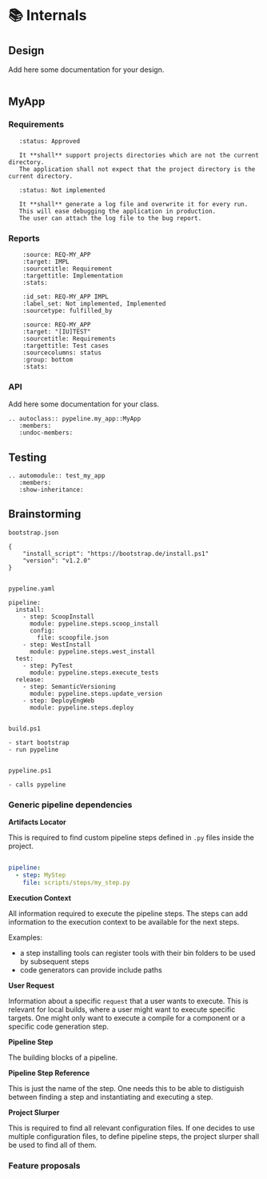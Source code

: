 # 📚 Internals

## Design

Add here some documentation for your design.

```{mermaid} figures/design.mmd
```


## MyApp

### Requirements

```{item} REQ-MY_APP_PROJECT_DIR-0.0.1 External project path
   :status: Approved

   It **shall** support projects directories which are not the current directory.
   The application shall not expect that the project directory is the current directory.
```

```{item} REQ-MY_APP_LOGGING-0.0.1 Create log file
   :status: Not implemented

   It **shall** generate a log file and overwrite it for every run.
   This will ease debugging the application in production.
   The user can attach the log file to the bug report.
```

### Reports



```{item-matrix} Trace requirements to implementation
    :source: REQ-MY_APP
    :target: IMPL
    :sourcetitle: Requirement
    :targettitle: Implementation
    :stats:
```

```{item-piechart} Implementation coverage chart
    :id_set: REQ-MY_APP IMPL
    :label_set: Not implemented, Implemented
    :sourcetype: fulfilled_by
```

```{item-matrix} Requirements to test case description traceability
    :source: REQ-MY_APP
    :target: "[IU]TEST"
    :sourcetitle: Requirements
    :targettitle: Test cases
    :sourcecolumns: status
    :group: bottom
    :stats:
```

### API

Add here some documentation for your class.

```{eval-rst}  
.. autoclass:: pypeline.my_app::MyApp
   :members:
   :undoc-members:
```

## Testing

```{eval-rst}  
.. automodule:: test_my_app
   :members:
   :show-inheritance:
```


## Brainstorming

```
bootstrap.json

{
	"install_script": "https://bootstrap.de/install.ps1"
	"version": "v1.2.0"
}


pypeline.yaml

pipeline:
  install:
    - step: ScoopInstall
      module: pypeline.steps.scoop_install
	  config:
		file: scoopfile.json
    - step: WestInstall
      module: pypeline.steps.west_install
  test:
    - step: PyTest
      module: pypeline.steps.execute_tests
  release:
    - step: SemanticVersioning
      module: pypeline.steps.update_version
    - step: DeployEngWeb
      module: pypeline.steps.deploy


build.ps1

- start bootstrap
- run pypeline


pypeline.ps1

- calls pypeline

```

### Generic pipeline dependencies

**Artifacts Locator**

This is required to find custom pipeline steps defined in `.py` files inside the project.

```yaml

pipeline:
  - step: MyStep
    file: scripts/steps/my_step.py

```

**Execution Context**

All information required to execute the pipeline steps.
The steps can add information to the execution context to be available for the next steps.

Examples:

* a step installing tools can register tools with their bin folders to be used by subsequent steps
* code generators can provide include paths


**User Request**

Information about a specific `request` that a user wants to execute.
This is relevant for local builds, where a user might want to execute specific targets.
One might only want to execute a compile for a component or a specific code generation step.


**Pipeline Step**

The building blocks of a pipeline.

**Pipeline Step Reference**

This is just the name of the step. One needs this to be able to distiguish between finding a step and instantiating and executing a step.

**Project Slurper**

This is required to find all relevant configuration files.
If one decides to use multiple configuration files, to define pipeline steps, the project slurper shall be used to find all of them.



### Feature proposals

